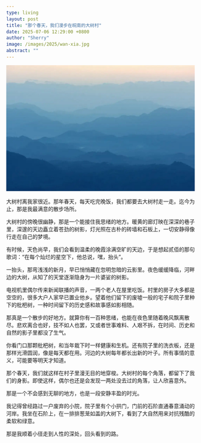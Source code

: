 ```yaml
---
type: living
layout: post
title: "那个春天，我们漫步在皖南的大树村"
date: 2025-07-06 12:29:00 +0800
author: "Sherry"
image: /images/2025/wan-xia.jpg
abstract: ""
---
```


![cover](/images/2025/wan-xia.jpg)

大树村离我家很近。那年春天，每天吃完晚饭，我们都要去大树村走一走。迄今为止，那是我最满意的散步场所。

大树村的傍晚很幽静，那是一个能接住我思绪的地方。暖黄的廊灯映在深深的巷子里，深邃的天边矗立着苍劲的树影，灯光照在古朴的砖墙和石板上，一切安静得像行走在自己的梦境。

有时候，天色尚早，我们会看到温柔的晚霞涂满空旷的天边，于是想起贰佰的那句歌词：“在每个灿烂的星空下，他总说，嘿，抬头”。

一抬头，那弯浅浅的新月，早已悄悄藏在忽明忽暗的云影里。夜色缓缓降临，河畔边的大树，从知了的天堂逐渐隐身为一片婆娑的树影。

电视机里偶尔传来新闻联播的声音，一两个老人在屋里吃饭。村里的房子大多都是空空的，很多大户人家早已置业他乡。望着他们留下的废墟一般的宅子和院子里种下的枇杷树，一种时间留下的历史感和故事感如影相随。

那真是一个散步的好地方。就算你有一百种思绪，也能在夜色里随着晚风飘离散尽。悲欢离合也好，技不如人也罢，又或者世事难料、人艰不拆，在时间、历史和自然的影子里都没了生气。

你看门口那颗枇杷树，和当年栽下时一样健康和生机。还有院子里的洗衣板，还是那样光滑圆润，像是每天都在用。河边的大树每年都长出新的叶子。所有事情的意义，可能要等明天才知道。

那个春天，我们就这样在村子里漫无目的地穿梭。大树村的每个角落，都留下了我们的身影。即使这样，偶尔也还是会发现一两处没去过的角落，让人欣喜意外。

那是一个不会感到无聊的地方，也是一段安静丰盈的时光。

我记得曾经路过一户废弃的小院，院子里有个小拱门，门前的石阶直通春意涌动的河岸。我坐在石阶上，在一排排葱茏如盖的大树下，看到了大自然用来对抗残酷的柔软和绿意。

那是我顺着小径走到人性的深处，回头看到的路。